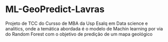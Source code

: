 # ML-GeoPredict-Lavras
Projeto de TCC do Cursso de MBA da Usp Esalq em Data science e analitics, onde a temática abordada é o modelo de Machin learning por via do Random Forest com o objetivo de predição de um mapa geológico
